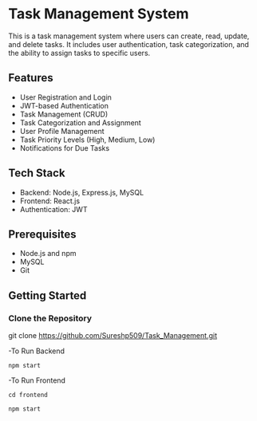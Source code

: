 # Task Management System

This is a task management system where users can create, read, update, and delete tasks. It includes user authentication, task categorization, and the ability to assign tasks to specific users.

## Features

- User Registration and Login
- JWT-based Authentication
- Task Management (CRUD)
- Task Categorization and Assignment
- User Profile Management
- Task Priority Levels (High, Medium, Low)
- Notifications for Due Tasks

## Tech Stack

- Backend: Node.js, Express.js, MySQL
- Frontend: React.js
- Authentication: JWT

## Prerequisites

- Node.js and npm
- MySQL
- Git

## Getting Started

### Clone the Repository

git clone https://github.com/Sureshp509/Task_Management.git

-To Run Backend

    npm start

-To Run Frontend

    cd frontend

    npm start


